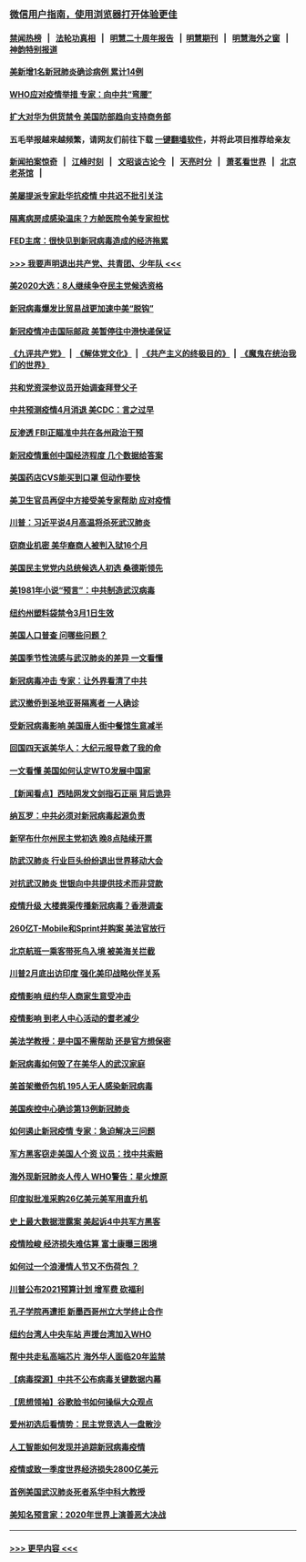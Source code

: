 ### [微信用户指南，使用浏览器打开体验更佳](https://github.com/gfw-breaker/banned-news1/blob/master/indexes/wechat-guide.md?t=0)
#### [禁闻热榜](热点新闻.md?t=0)  &nbsp;&nbsp;|&nbsp;&nbsp; [法轮功真相](https://github.com/gfw-breaker/truth/blob/master/README.md?t=0) &nbsp;&nbsp;|&nbsp;&nbsp; [明慧二十周年报告](https://github.com/gfw-breaker/mh-reports/blob/master/README.md?t=0) &nbsp;&nbsp;|&nbsp;&nbsp;[明慧期刊](https://github.com/gfw-breaker/mh-qikan) &nbsp;&nbsp;|&nbsp;&nbsp; [明慧海外之窗](https://github.com/gfw-breaker/mh-news/blob/master/README.md?t=0) &nbsp;&nbsp;|&nbsp;&nbsp; [神韵特别报道](https://github.com/gfw-breaker/mh-news/blob/master/shenyun.md?t=0)
#### [美新增1名新冠肺炎确诊病例 累计14例](../pages/nsc412/n11864893.md?t=02131255) 
#### [WHO应对疫情举措 专家：向中共“弯腰”](../pages/nsc412/n11864727.md?t=02131255) 
#### [扩大对华为供货禁令 美国防部趋向支持商务部](../pages/nsc412/n11864773.md?t=02131255) 
#### 五毛举报越来越频繁，请网友们前往下载 [一键翻墙软件](https://github.com/gfw-breaker/ssr-accounts)，并将此项目推荐给亲友
#### [新闻拍案惊奇](https://github.com/gfw-breaker/banned-news1/blob/master/pages/link4.md) &nbsp;&nbsp;|&nbsp;&nbsp; [江峰时刻](https://github.com/gfw-breaker/banned-news1/blob/master/pages/link4.md) &nbsp;&nbsp;|&nbsp;&nbsp; [文昭谈古论今](https://github.com/gfw-breaker/banned-news1/blob/master/pages/link4.md) &nbsp;&nbsp;|&nbsp;&nbsp; [天亮时分](https://github.com/gfw-breaker/banned-news1/blob/master/pages/link4.md) &nbsp;&nbsp;|&nbsp;&nbsp; [萧茗看世界](https://github.com/gfw-breaker/banned-news1/blob/master/pages/link4.md) &nbsp;&nbsp;|&nbsp;&nbsp; [北京老茶馆](https://github.com/gfw-breaker/banned-news1/blob/master/pages/link4.md) &nbsp;&nbsp;|&nbsp;&nbsp; 
#### [美屡提派专家赴华抗疫情 中共迟不批引关注](../pages/nsc412/n11864719.md?t=02131255) 
#### [隔离病房成感染温床？方舱医院令美专家担忧](../pages/nsc412/n11864575.md?t=02131255) 
#### [FED主席：很快见到新冠病毒造成的经济拖累](../pages/nsc412/n11864507.md?t=02131255) 
#### [>>> 我要声明退出共产党、共青团、少年队 <<<](https://github.com/begood0513/goodnews/blob/master/quit/letter.md) 
#### [美2020大选：8人继续争夺民主党候选资格](../pages/nsc412/n11864327.md?t=02131255) 
#### [新冠病毒爆发比贸易战更加速中美“脱钩”](../pages/nsc412/n11864470.md?t=02131255) 
#### [新冠疫情冲击国际邮政 美暂停往中港快递保证](../pages/nsc412/n11864207.md?t=02131255) 
#### [《九评共产党》](https://github.com/begood0513/9ping.md/blob/master/README.md) &nbsp;|&nbsp; [《解体党文化》](../../../../jtdwh.md/blob/master/README.md)  &nbsp;|&nbsp; [《共产主义的终极目的》](../../../../gczydzjmd.md/blob/master/README.md) &nbsp;|&nbsp; [《魔鬼在统治我们的世界》](../../../../mgztzwmdsj.md/blob/master/README.md) 
#### [共和党资深参议员开始调查拜登父子](../pages/nsc412/n11863984.md?t=02131255) 
#### [中共预测疫情4月消退 美CDC：言之过早](../pages/nsc412/n11864310.md?t=02131255) 
#### [反渗透 FBI正瞄准中共在各州政治干预](../pages/nsc412/n11864300.md?t=02131255) 
#### [新冠疫情重创中国经济程度 几个数据给答案](../pages/nsc412/n11864203.md?t=02131255) 
#### [美国药店CVS能买到口罩 但动作要快](../pages/nsc412/n11862438.md?t=02131255) 
#### [美卫生官员再促中方接受美专家帮助 应对疫情](../pages/nsc412/n11864043.md?t=02131255) 
#### [川普：习近平说4月高温将杀死武汉肺炎](../pages/nsc412/n11860814.md?t=02131255) 
#### [窃商业机密 美华裔商人被判入狱16个月](../pages/nsc412/n11863911.md?t=02131255) 
#### [美国民主党党内总统候选人初选 桑德斯领先](../pages/nsc412/n11863475.md?t=02131255) 
#### [美1981年小说“预言”：中共制造武汉病毒](../pages/nsc412/n11863306.md?t=02131255) 
#### [纽约州塑料袋禁令3月1日生效](../pages/nsc412/n11862832.md?t=02131255) 
#### [美国人口普查  问哪些问题？](../pages/nsc412/n11862808.md?t=02131255) 
#### [美国季节性流感与武汉肺炎的差异 一文看懂](../pages/nsc412/n11862428.md?t=02131255) 
#### [新冠病毒冲击 专家：让外界看清了中共](../pages/nsc412/n11862280.md?t=02131255) 
#### [武汉撤侨到圣地亚哥隔离者 一人确诊](../pages/nsc412/n11862460.md?t=02131255) 
#### [受新冠病毒影响 美国唐人街中餐馆生意减半](../pages/nsc412/n11861940.md?t=02131255) 
#### [回国四天返美华人：大纪元报导救了我的命](../pages/nsc412/n11862181.md?t=02131255) 
#### [一文看懂 美国如何认定WTO发展中国家](../pages/nsc412/n11862051.md?t=02131255) 
#### [【新闻看点】西陆网发文剑指石正丽 背后诡异](../pages/nsc412/n11861792.md?t=02131255) 
#### [纳瓦罗：中共必须对新冠病毒起源负责](../pages/nsc412/n11861810.md?t=02131255) 
#### [新罕布什尔州民主党初选 晚8点陆续开票](../pages/nsc412/n11861872.md?t=02131255) 
#### [防武汉肺炎 行业巨头纷纷退出世界移动大会](../pages/nsc412/n11861795.md?t=02131255) 
#### [对抗武汉肺炎 世银向中共提供技术而非贷款](../pages/nsc412/n11861652.md?t=02131255) 
#### [疫情升级 大楼粪渠传播新冠病毒？香港调查](../pages/nsc412/n11861556.md?t=02131255) 
#### [260亿T-Mobile和Sprint并购案 美法官放行](../pages/nsc412/n11861511.md?t=02131255) 
#### [北京航班一乘客带死鸟入境 被美海关拦截](../pages/nsc412/n11861317.md?t=02131255) 
#### [川普2月底出访印度 强化美印战略伙伴关系](../pages/nsc412/n11860557.md?t=02131255) 
#### [疫情影响  纽约华人商家生意受冲击](../pages/nsc412/n11860284.md?t=02131255) 
#### [疫情影响  到老人中心活动的耆老减少](../pages/nsc412/n11860199.md?t=02131255) 
#### [美法学教授：是中国不需帮助 还是官方想保密](../pages/nsc412/n11859492.md?t=02131255) 
#### [新冠病毒如何毁了在美华人的武汉家庭](../pages/nsc412/n11859524.md?t=02131255) 
#### [美首架撤侨包机 195人无人感染新冠病毒](../pages/nsc412/n11859908.md?t=02131255) 
#### [美国疾控中心确诊第13例新冠肺炎](../pages/nsc412/n11859966.md?t=02131255) 
#### [如何遏止新冠疫情 专家：急迫解决三问题](../pages/nsc412/n11859685.md?t=02131255) 
#### [军方黑客窃走美国人个资 议员：找中共索赔](../pages/nsc412/n11859371.md?t=02131255) 
#### [海外现新冠肺炎人传人 WHO警告：星火燎原](../pages/nsc412/n11859252.md?t=02131255) 
#### [印度拟批准采购26亿美元美军用直升机](../pages/nsc412/n11859143.md?t=02131255) 
#### [史上最大数据泄露案 美起诉4中共军方黑客](../pages/nsc412/n11859115.md?t=02131255) 
#### [疫情险峻 经济损失难估算 富士康曝三困境](../pages/nsc412/n11859120.md?t=02131255) 
#### [如何过一个浪漫情人节又不伤荷包 ？](../pages/nsc412/n11858969.md?t=02131255) 
#### [川普公布2021预算计划 增军费 砍福利](../pages/nsc412/n11859012.md?t=02131255) 
#### [孔子学院再遭拒 新墨西哥州立大学终止合作](../pages/nsc412/n11858661.md?t=02131255) 
#### [纽约台湾人中央车站  声援台湾加入WHO](../pages/nsc412/n11857757.md?t=02131255) 
#### [帮中共走私高端芯片 海外华人面临20年监禁](../pages/nsc412/n11855016.md?t=02131255) 
#### [【病毒探源】中共不公布病毒关键数据内幕](../pages/nsc412/n11856584.md?t=02131255) 
#### [【思想领袖】谷歌脸书如何操纵大众观点](../pages/nsc412/n11680874.md?t=02131255) 
#### [爱州初选后看情势：民主党竞选人一盘散沙](../pages/nsc412/n11856557.md?t=02131255) 
#### [人工智能如何发现并追踪新冠病毒疫情](../pages/nsc412/n11856398.md?t=02131255) 
#### [疫情或致一季度世界经济损失2800亿美元](../pages/nsc412/n11855639.md?t=02131255) 
#### [首例美国武汉肺炎死者系华中科大教授](../pages/nsc412/n11855500.md?t=02131255) 
#### [美知名预言家：2020年世界上演善恶大决战](../pages/nsc412/n11855418.md?t=02131255) 

----
#### [ >>> 更早内容 <<< ](../indexes/nsc412-earlier.md)
